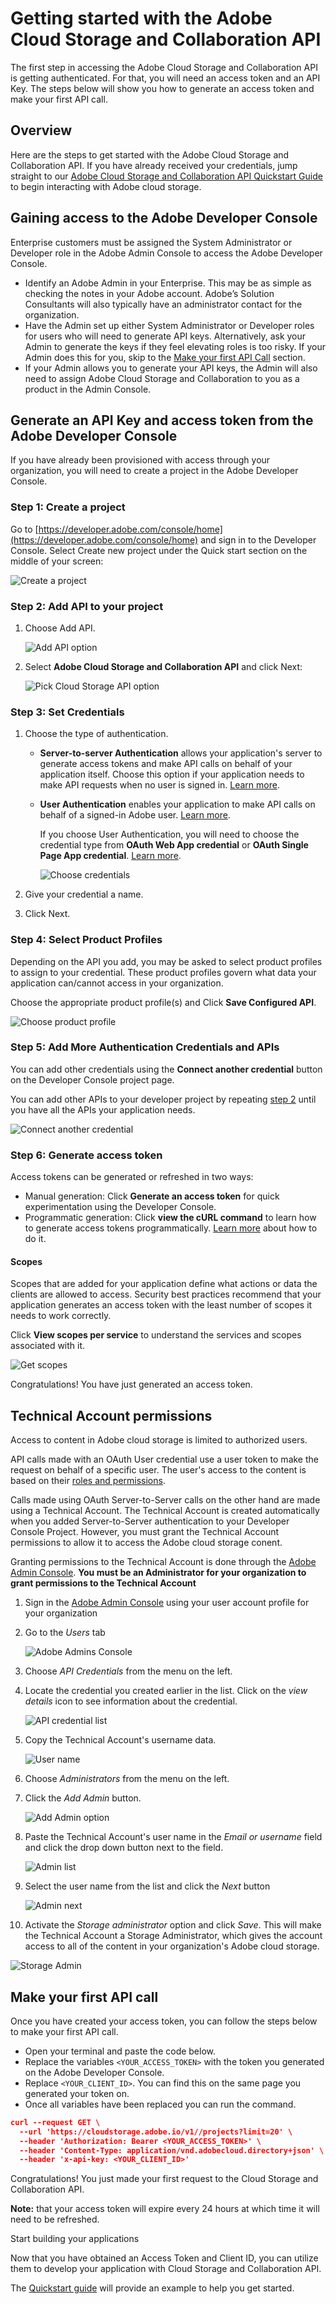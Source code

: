# Getting started with the Adobe Cloud Storage and Collaboration API

The first step in accessing the Adobe Cloud Storage and Collaboration API is getting authenticated. For that, you will need an access token and an API Key. The steps below will show you how to generate an access token and make your first API call.

## Overview

Here are the steps to get started with the Adobe Cloud Storage and Collaboration API. If you have already received your credentials, jump straight to our [Adobe Cloud Storage and Collaboration API Quickstart Guide](../quickstart/index.md) to begin interacting with Adobe cloud storage.

## Gaining access to the Adobe Developer Console

Enterprise customers must be assigned the System Administrator or Developer role in the Adobe Admin Console to access the Adobe Developer Console.

- Identify an Adobe Admin in your Enterprise. This may be as simple as checking the notes in your Adobe account. Adobe’s Solution Consultants will also typically have an administrator contact for the organization.
- Have the Admin set up either System Administrator or Developer roles for users who will need to generate API keys. Alternatively, ask your Admin to generate the keys if they feel elevating roles is too risky. If your Admin does this for you, skip to the [Make your first API Call](#make-your-first-api-call) section.
- If your Admin allows you to generate your API keys, the Admin will also need to assign Adobe Cloud Storage and Collaboration to you as a product in the Admin Console.

## Generate an API Key and access token from the Adobe Developer Console

If you have already been provisioned with access through your organization, you will need to create a project in the Adobe Developer Console.

### Step 1: Create a project

Go to [https://developer.adobe.com/console/home](https://developer.adobe.com/console/home) and sign in to the Developer Console.
Select Create new project under the Quick start section on the middle of your screen:

![Create a project](../images/create-dev-project.jpg)

### Step 2: Add API to your project

1. Choose Add API.

   ![Add API option](../images/add-api.jpg)

2. Select **Adobe Cloud Storage and Collaboration API** and click Next:

   ![Pick Cloud Storage API option](../images/pick-cloudstorage-api.jpg)

### Step 3: Set Credentials

1. Choose the type of authentication.

   - **Server-to-server Authentication** allows your application's server to generate access tokens and make API calls on behalf of your application itself. Choose this option if your application needs to make API requests when no user is signed in. [Learn more](https://developer.adobe.com/developer-console/docs/guides/authentication/ServerToServerAuthentication/).
   - **User Authentication** enables your application to make API calls on behalf of a signed-in Adobe user. [Learn more](https://developer.adobe.com/developer-console/docs/guides/authentication/UserAuthentication/).

     If you choose User Authentication, you will need to choose the credential type from **OAuth Web App credential** or **OAuth Single Page App credential**. [Learn more](https://developer.adobe.com/developer-console/docs/guides/authentication/UserAuthentication/implementation).

     ![Choose credentials](../images/choose_credential.jpg)

2. Give your credential a name.
3. Click Next.

### Step 4: Select Product Profiles

Depending on the API you add, you may be asked to select product profiles to assign to your credential. These product profiles govern what data your application can/cannot access in your organization.

Choose the appropriate product profile(s) and Click **Save Configured API**.

![Choose product profile](../images/choose_profile.jpg)

### Step 5: Add More Authentication Credentials and APIs

You can add other credentials using the **Connect another credential** button on the Developer Console project page.

You can add other APIs to your developer project by repeating [step 2](#step-2-add-api-to-your-project) until you have all the APIs your application needs.

![Connect another credential](../images/connect_another_credential.jpg)

### Step 6: Generate access token

Access tokens can be generated or refreshed in two ways:

- Manual generation: Click **Generate an access token** for quick experimentation using the Developer Console.
- Programmatic generation: Click **view the cURL command** to learn how to generate access tokens programmatically. [Learn more](https://developer.adobe.com/developer-console/docs/guides/authentication/ServerToServerAuthentication/implementation/) about how to do it.

#### Scopes

Scopes that are added for your application define what actions or data the clients are allowed to access. Security best practices recommend that your application generates an access token with the least number of scopes it needs to work correctly.

Click **View scopes per service** to understand the services and scopes associated with it.

![Get scopes](../images/get_scopes.jpg)

Congratulations! You have just generated an access token.

## Technical Account permissions

Access to content in Adobe cloud storage is limited to authorized users.

API calls made with an OAuth User credential use a user token to make the request on behalf of a specific user. The user's access to the content is based on their [roles and permissions](../concepts/permissions/index.md).

Calls made using OAuth Server-to-Server calls on the other hand are made using a Technical Account. The Technical Account is created automatically when you added Server-to-Server authentication to your Developer Console Project. However, you must grant the Technical Account permissions to allow it to access the Adobe cloud storage conent.

Granting permissions to the Technical Account is done through the [Adobe Admin Console](https://adminconsole.adobe.com). **You must be an Administrator for your organization to grant permissions to the Technical Account**

1. Sign in the [Adobe Admin Console](https://adminconsole.adobe.com) using your user account profile for your organization
2. Go to the _Users_ tab

   ![Adobe Admins Console](../images/admin_console_start.png)

3. Choose _API Credentials_ from the menu on the left.
4. Locate the credential you created earlier in the list. Click on the _view details_ icon to see information about the credential.

   ![API credential list](../images/api_credential_list.jpg)

5. Copy the Technical Account's username data.

   ![User name](../images/ta_username.jpg)

6. Choose _Administrators_ from the menu on the left.
7. Click the _Add Admin_ button.

   ![Add Admin option](../images/add_admin.jpg)

8. Paste the Technical Account's user name in the _Email or username_ field and click the drop down button next to the field.

   ![Admin list](../images/ta_admin_list.jpg)

9. Select the user name from the list and click the _Next_ button

   ![Admin next](../images/ta_admin_next.jpg)

10. Activate the _Storage administrator_ option and click _Save_. This will make the Technical Account a Storage Administrator, which gives the account access to all of the content in your organization's Adobe cloud storage.

![Storage Admin](../images/ta_storage_admin.jpg)

## Make your first API call

Once you have created your access token, you can follow the steps below to make your first API call.

- Open your terminal and paste the code below.
- Replace the variables `<YOUR_ACCESS_TOKEN>` with the token you generated on the Adobe Developer Console.
- Replace `<YOUR_CLIENT_ID>`. You can find this on the same page you generated your token on.
- Once all variables have been replaced you can run the command.

```json
curl --request GET \
  --url 'https://cloudstorage.adobe.io/v1//projects?limit=20' \
  --header 'Authorization: Bearer <YOUR_ACCESS_TOKEN>' \
  --header 'Content-Type: application/vnd.adobecloud.directory+json' \
  --header 'x-api-key: <YOUR_CLIENT_ID>'
```

Congratulations! You just made your first request to the Cloud Storage and Collaboration API.

**Note:** that your access token will expire every 24 hours at which time it will need to be refreshed.

Start building your applications

Now that you have obtained an Access Token and Client ID, you can utilize them to develop your application with Cloud Storage and Collaboration API.

The [Quickstart guide](../quickstart/index.md) will provide an example to help you get started.
